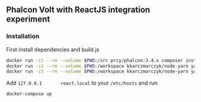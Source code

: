 Phalcon Volt with ReactJS integration experiment
---

### Installation

First install dependencies and build js
```bash
docker run -it --rm --volume $PWD:/src prcy/phalcon:3.4.x composer install --working-dir=/src
docker run -it --rm --volume $PWD:/workspace kkarczmarczyk/node-yarn yarn install
docker run -it --rm --volume $PWD:/workspace kkarczmarczyk/node-yarn yarn exec webpack
```

Add `127.0.0.1       react.local` to your `/etc/hosts` and run

```bash
docker-compose up
```

